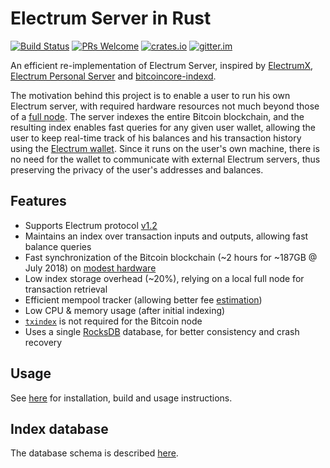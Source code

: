 # Electrum Server in Rust

[![Build Status](https://travis-ci.com/romanz/electrs.svg?branch=master)](https://travis-ci.com/romanz/electrs)
[![PRs Welcome](https://img.shields.io/badge/PRs-welcome-brightgreen.svg?style=flat-square)](http://makeapullrequest.com)
[![crates.io](http://meritbadge.herokuapp.com/electrs)](https://crates.io/crates/electrs)
[![gitter.im](https://badges.gitter.im/romanz/electrs.svg)](https://gitter.im/romanz/electrs)

An efficient re-implementation of Electrum Server, inspired by [ElectrumX](https://github.com/kyuupichan/electrumx), [Electrum Personal Server](https://github.com/chris-belcher/electrum-personal-server) and [bitcoincore-indexd](https://github.com/jonasschnelli/bitcoincore-indexd).

The motivation behind this project is to enable a user to run his own Electrum server,
with required hardware resources not much beyond those of a [full node](https://en.bitcoin.it/wiki/Full_node#Why_should_you_use_a_full_node_wallet).
The server indexes the entire Bitcoin blockchain, and the resulting index enables fast queries for any given user wallet,
allowing the user to keep real-time track of his balances and his transaction history using the [Electrum wallet](https://electrum.org/).
Since it runs on the user's own machine, there is no need for the wallet to communicate with external Electrum servers,
thus preserving the privacy of the user's addresses and balances.

## Features

 * Supports Electrum protocol [v1.2](https://electrumx.readthedocs.io/en/latest/protocol.html)
 * Maintains an index over transaction inputs and outputs, allowing fast balance queries
 * Fast synchronization of the Bitcoin blockchain (~2 hours for ~187GB @ July 2018) on [modest hardware](https://gist.github.com/romanz/cd9324474de0c2f121198afe3d063548)
 * Low index storage overhead (~20%), relying on a local full node for transaction retrieval
 * Efficient mempool tracker (allowing better fee [estimation](https://github.com/spesmilo/electrum/blob/59c1d03f018026ac301c4e74facfc64da8ae4708/RELEASE-NOTES#L34-L46))
 * Low CPU & memory usage (after initial indexing)
 * [`txindex`](https://github.com/bitcoinbook/bitcoinbook/blob/develop/ch03.asciidoc#txindex) is not required for the Bitcoin node
 * Uses a single [RocksDB](https://github.com/spacejam/rust-rocksdb) database, for better consistency and crash recovery

## Usage

See [here](doc/usage.md) for installation, build and usage instructions.

## Index database

The database schema is described [here](doc/schema.md).
